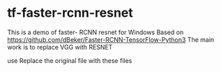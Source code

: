 # tf-faster-rcnn-resnet
This is a demo of faster- RCNN resnet for Windows
Based on https://github.com/dBeker/Faster-RCNN-TensorFlow-Python3
The main work is to replace VGG with RESNET

use
Replace the original file with these files
